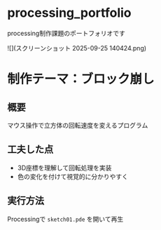 # processing_portfolio
processing制作課題のポートフォリオです

![](スクリーンショット 2025-09-25 140424.png)

# 制作テーマ：ブロック崩し
## 概要
マウス操作で立方体の回転速度を変えるプログラム
## 工夫した点
- 3D座標を理解して回転処理を実装
- 色の変化を付けて視覚的に分かりやすく
## 実行方法
Processingで `sketch01.pde` を開いて再生
